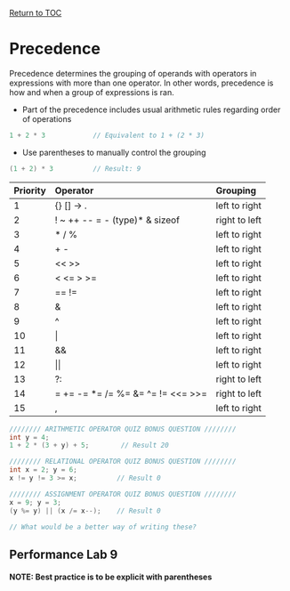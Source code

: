 <a href="https://github.com/CyberTrainingUSAF/05-C-Programming/blob/master/00-Table-of-Contents.md" rel="Return to TOC"> Return to TOC </a>

# Precedence

Precedence determines the grouping of operands with operators in expressions with more than one operator. In other words, precedence is how and when a group of expressions is ran.

* Part of the precedence includes usual arithmetic rules regarding order of operations

```c
1 + 2 * 3            // Equivalent to 1 + (2 * 3)
```

* Use parentheses to manually control the grouping

```c
(1 + 2) * 3          // Result: 9
```

| **Priority** | **Operator** | **Grouping** |
| :--- | :--- | :--- |
| 1 | {} \[\] -&gt; . | left to right |
| 2 | ! ~ ++ -- = - \(type\)\* & sizeof | right to left |
| 3 | \* / % | left to right |
| 4 | + - | left to right |
| 5 | &lt;&lt; &gt;&gt; | left to right |
| 6 | &lt; &lt;= &gt; &gt;= | left to right |
| 7 | == != | left to right |
| 8 | & | left to right |
| 9 | ^ | left to right |
| 10 | \| | left to right |
| 11 | && | left to right |
| 12 | \|\| | left to right |
| 13 | ?: | right to left |
| 14 | = += -= \*= /= %= &= ^= != &lt;&lt;= &gt;&gt;= | right to left |
| 15 | , | left to right |

```c
//////// ARITHMETIC OPERATOR QUIZ BONUS QUESTION ////////
int y = 4;
1 + 2 * (3 + y) + 5;        // Result 20

//////// RELATIONAL OPERATOR QUIZ BONUS QUESTION ////////
int x = 2; y = 6;
x != y != 3 >= x;          // Result 0

//////// ASSIGNMENT OPERATOR QUIZ BONUS QUESTION ////////
x = 9; y = 3;
(y %= y) || (x /= x--);    // Result 0

// What would be a better way of writing these?
```

## Performance Lab 9

#### NOTE: Best practice is to be explicit with parentheses




